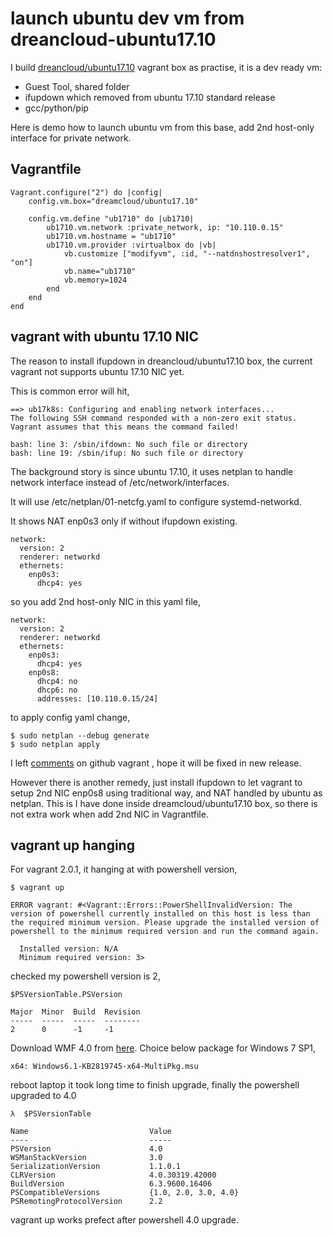 # launch ubuntu dev vm from dreancloud-ubuntu17.10

I build [dreancloud/ubuntu17.10]() vagrant box as practise, it is a dev ready vm:

- Guest Tool, shared folder 
- ifupdown which removed from ubuntu 17.10 standard release
- gcc/python/pip

Here is demo how to launch ubuntu vm from this base, add 2nd host-only interface for private network.

## Vagrantfile
```
Vagrant.configure("2") do |config|
    config.vm.box="dreamcloud/ubuntu17.10"
    
    config.vm.define "ub1710" do |ub1710|
        ub1710.vm.network :private_network, ip: "10.110.0.15"
        ub1710.vm.hostname = "ub1710"
        ub1710.vm.provider :virtualbox do |vb|
            vb.customize ["modifyvm", :id, "--natdnshostresolver1", "on"]
            vb.name="ub1710"
            vb.memory=1024
        end
    end
end
```
## vagrant with ubuntu 17.10 NIC
The reason to install ifupdown in dreancloud/ubuntu17.10 box, the current vagrant not supports ubuntu 17.10 NIC yet.

This is common error will hit, 
```
==> ub17k8s: Configuring and enabling network interfaces...
The following SSH command responded with a non-zero exit status.
Vagrant assumes that this means the command failed!

bash: line 3: /sbin/ifdown: No such file or directory
bash: line 19: /sbin/ifup: No such file or directory
```

The background story is since ubuntu 17.10, it uses netplan to handle network interface instead of /etc/network/interfaces.

It will use /etc/netplan/01-netcfg.yaml to configure systemd-networkd.

It shows NAT enp0s3 only if without ifupdown existing. 
```
network:
  version: 2
  renderer: networkd
  ethernets:
    enp0s3:
      dhcp4: yes
```
so you add 2nd host-only NIC in this yaml file,
```
network:
  version: 2
  renderer: networkd
  ethernets:
    enp0s3:
      dhcp4: yes
    enp0s8:
      dhcp4: no
      dhcp6: no
      addresses: [10.110.0.15/24]
```
to apply config yaml change, 
```
$ sudo netplan --debug generate
$ sudo netplan apply
```
I left [comments](https://github.com/hashicorp/vagrant/issues/9304) on github vagrant , hope it will be fixed in new release.

However there is another remedy, just install ifupdown to let vagrant to setup 2nd NIC enp0s8 using traditional way, and NAT handled by ubuntu as netplan. This is I have done inside dreamcloud/ubuntu17.10 box, so there is not extra work when add 2nd NIC in Vagrantfile.

## vagrant up hanging 
For vagrant 2.0.1, it hanging at with powershell version, 
```
$ vagrant up

ERROR vagrant: #<Vagrant::Errors::PowerShellInvalidVersion: The version of powershell currently installed on this host is less than
the required minimum version. Please upgrade the installed version of
powershell to the minimum required version and run the command again.

  Installed version: N/A
  Minimum required version: 3>
```

checked my powershell version is 2,
```
$PSVersionTable.PSVersion

Major  Minor  Build  Revision
-----  -----  -----  --------
2      0      -1     -1
```
Download WMF 4.0 from [here](https://www.microsoft.com/en-us/download/details.aspx?id=40855). Choice below package for Windows 7 SP1,
```
x64: Windows6.1-KB2819745-x64-MultiPkg.msu
```
reboot laptop it took long time to finish upgrade, finally the powershell upgraded to 4.0 
```
λ  $PSVersionTable

Name                           Value
----                           -----
PSVersion                      4.0
WSManStackVersion              3.0
SerializationVersion           1.1.0.1
CLRVersion                     4.0.30319.42000
BuildVersion                   6.3.9600.16406
PSCompatibleVersions           {1.0, 2.0, 3.0, 4.0}
PSRemotingProtocolVersion      2.2
```
vagrant up works prefect after powershell 4.0 upgrade.
